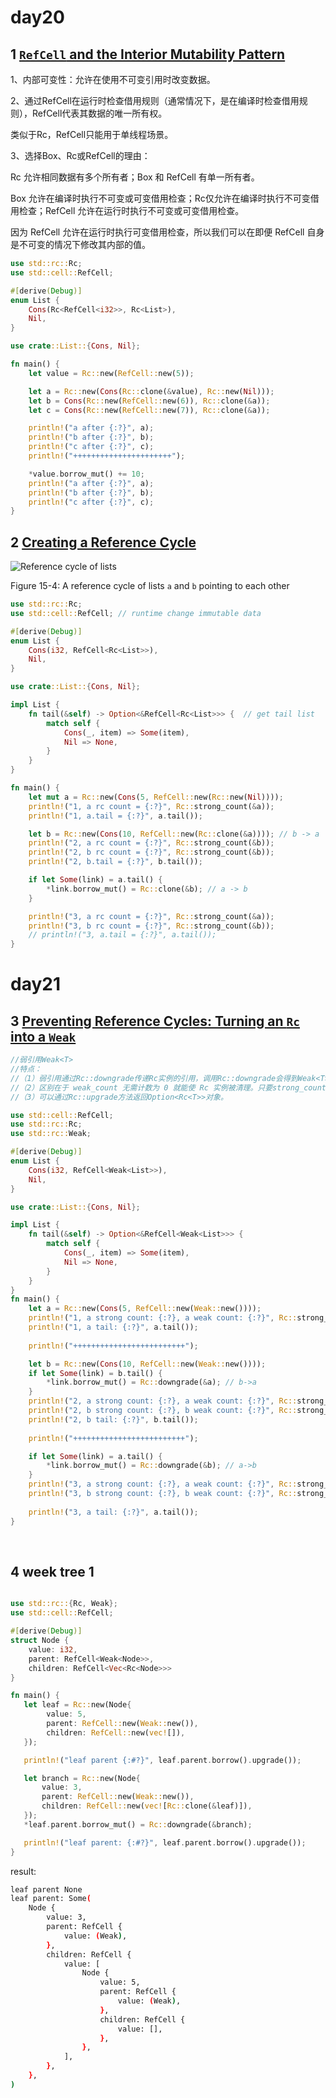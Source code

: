 # day20



## 1 [`RefCell` and the Interior Mutability Pattern](https://doc.rust-lang.org/book/ch15-05-interior-mutability.html#refcellt-and-the-interior-mutability-pattern)





1、内部可变性：允许在使用不可变引用时改变数据。



2、通过RefCell<T>在运行时检查借用规则（通常情况下，是在编译时检查借用规则），RefCell<T>代表其数据的唯一所有权。

类似于Rc<T>，RefCell<T>只能用于单线程场景。



3、选择Box<T>、Rc<T>或RefCell<T>的理由：

Rc<T> 允许相同数据有多个所有者；Box<T> 和 RefCell<T> 有单一所有者。

Box<T> 允许在编译时执行不可变或可变借用检查；Rc<T>仅允许在编译时执行不可变借用检查；RefCell<T> 允许在运行时执行不可变或可变借用检查。

因为 RefCell<T> 允许在运行时执行可变借用检查，所以我们可以在即便 RefCell<T> 自身是不可变的情况下修改其内部的值。



```rust
use std::rc::Rc;
use std::cell::RefCell;

#[derive(Debug)]
enum List {
    Cons(Rc<RefCell<i32>>, Rc<List>),
    Nil,
}

use crate::List::{Cons, Nil};

fn main() {
    let value = Rc::new(RefCell::new(5));

    let a = Rc::new(Cons(Rc::clone(&value), Rc::new(Nil)));
    let b = Cons(Rc::new(RefCell::new(6)), Rc::clone(&a));
    let c = Cons(Rc::new(RefCell::new(7)), Rc::clone(&a));

    println!("a after {:?}", a);
    println!("b after {:?}", b);
    println!("c after {:?}", c);
    println!("++++++++++++++++++++++");

    *value.borrow_mut() += 10;
    println!("a after {:?}", a);
    println!("b after {:?}", b);
    println!("c after {:?}", c);
}
```



## 2 [Creating a Reference Cycle](https://doc.rust-lang.org/book/ch15-06-reference-cycles.html#creating-a-reference-cycle)



![Reference cycle of lists](https://doc.rust-lang.org/book/img/trpl15-04.svg)

Figure 15-4: A reference cycle of lists `a` and `b` pointing to each other



```rust
use std::rc::Rc;
use std::cell::RefCell; // runtime change immutable data

#[derive(Debug)]
enum List {
    Cons(i32, RefCell<Rc<List>>),
    Nil,
}

use crate::List::{Cons, Nil};

impl List {
    fn tail(&self) -> Option<&RefCell<Rc<List>>> {  // get tail list 
        match self {
            Cons(_, item) => Some(item),
            Nil => None,
        }
    }
}

fn main() {
    let mut a = Rc::new(Cons(5, RefCell::new(Rc::new(Nil))));
    println!("1, a rc count = {:?}", Rc::strong_count(&a));
    println!("1, a.tail = {:?}", a.tail());

    let b = Rc::new(Cons(10, RefCell::new(Rc::clone(&a)))); // b -> a
    println!("2, a rc count = {:?}", Rc::strong_count(&b));
    println!("2, b rc count = {:?}", Rc::strong_count(&b));
    println!("2, b.tail = {:?}", b.tail()); 

    if let Some(link) = a.tail() {
        *link.borrow_mut() = Rc::clone(&b); // a -> b
    }

    println!("3, a rc count = {:?}", Rc::strong_count(&a));
    println!("3, b rc count = {:?}", Rc::strong_count(&b));
    // println!("3, a.tail = {:?}", a.tail()); 
}
```



# day21 



## 3 [Preventing Reference Cycles: Turning an `Rc` into a `Weak`](https://doc.rust-lang.org/book/ch15-06-reference-cycles.html#preventing-reference-cycles-turning-an-rct-into-a-weakt)



```rust
//弱引用Weak<T>
//特点：
//（1）弱引用通过Rc::downgrade传递Rc实例的引用，调用Rc::downgrade会得到Weak<T>类型的智能指针，同时将weak_count加1（不是将strong_count加1）。
//（2）区别在于 weak_count 无需计数为 0 就能使 Rc 实例被清理。只要strong_count为0就可以了。
//（3）可以通过Rc::upgrade方法返回Option<Rc<T>>对象。

use std::cell::RefCell;
use std::rc::Rc;
use std::rc::Weak;

#[derive(Debug)]
enum List {
    Cons(i32, RefCell<Weak<List>>),
    Nil,
}

use crate::List::{Cons, Nil};

impl List {
    fn tail(&self) -> Option<&RefCell<Weak<List>>> {
        match self {
            Cons(_, item) => Some(item),
            Nil => None,
        }
    }
}
fn main() {
    let a = Rc::new(Cons(5, RefCell::new(Weak::new())));
    println!("1, a strong count: {:?}, a weak count: {:?}", Rc::strong_count(&a), Rc::weak_count(&a));
    println!("1, a tail: {:?}", a.tail());
    
    println!("+++++++++++++++++++++++++");

    let b = Rc::new(Cons(10, RefCell::new(Weak::new())));
    if let Some(link) = b.tail() {
        *link.borrow_mut() = Rc::downgrade(&a); // b->a
    }
    println!("2, a strong count: {:?}, a weak count: {:?}", Rc::strong_count(&a), Rc::weak_count(&a));
    println!("2, b strong count: {:?}, b weak count: {:?}", Rc::strong_count(&b), Rc::weak_count(&b));
    println!("2, b tail: {:?}", b.tail());
    
    println!("+++++++++++++++++++++++++");

    if let Some(link) = a.tail() {
        *link.borrow_mut() = Rc::downgrade(&b); // a->b
    }
    println!("3, a strong count: {:?}, a weak count: {:?}", Rc::strong_count(&a), Rc::weak_count(&a));
    println!("3, b strong count: {:?}, b weak count: {:?}", Rc::strong_count(&b), Rc::weak_count(&b));
    
    println!("3, a tail: {:?}", a.tail());
}
```

​	

## 4 week tree 1



```rust

use std::rc::{Rc, Weak};
use std::cell::RefCell;

#[derive(Debug)]
struct Node {
    value: i32,
    parent: RefCell<Weak<Node>>,
    children: RefCell<Vec<Rc<Node>>>
}

fn main() {
   let leaf = Rc::new(Node{
        value: 5,
        parent: RefCell::new(Weak::new()),
        children: RefCell::new(vec![]),   
   });

   println!("leaf parent {:#?}", leaf.parent.borrow().upgrade());

   let branch = Rc::new(Node{
       value: 3,
       parent: RefCell::new(Weak::new()),
       children: RefCell::new(vec![Rc::clone(&leaf)]),
   });
   *leaf.parent.borrow_mut() = Rc::downgrade(&branch);

   println!("leaf parent: {:#?}", leaf.parent.borrow().upgrade());
}
```



result:

```bash
leaf parent None
leaf parent: Some(
    Node {
        value: 3,
        parent: RefCell {
            value: (Weak),
        },
        children: RefCell {
            value: [
                Node {
                    value: 5,
                    parent: RefCell {
                        value: (Weak),
                    },
                    children: RefCell {
                        value: [],
                    },
                },
            ],
        },
    },
)
```



